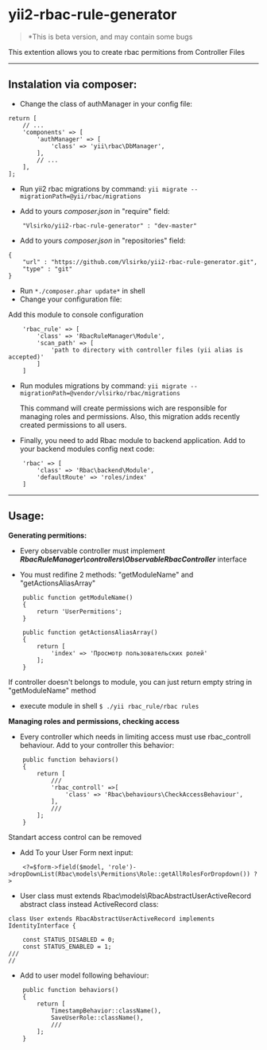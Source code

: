 
**yii2-rbac-rule-generator**
=======

> *This is beta version, and may contain some bugs

This extention allows you to create rbac permitions from Controller Files

----------

**Instalation via composer:**
-----------------------------
 * Change the class of authManager in your config file:
```
return [
    // ...
    'components' => [
        'authManager' => [
            'class' => 'yii\rbac\DbManager',
        ],
        // ...
    ],
];
```

* Run yii2 rbac migrations by command: `yii migrate --migrationPath=@yii/rbac/migrations`

 * Add to yours *composer.json* in "require" field:
```
	"Vlsirko/yii2-rbac-rule-generator" : "dev-master"
```
 * Add to yours *composer.json* in "repositories" field:
```
{
	"url" : "https://github.com/Vlsirko/yii2-rbac-rule-generator.git",
	"type" : "git"
}
```
 * Run `*./composer.phar update*` in shell
 * Change your configuration file:


Add this module to console configuration

```  
    'rbac_rule' => [
		'class' => 'RbacRuleManager\Module',
		'scan_path' => [
			'path to directory with controller files (yii alias is accepted)'
		]
	]
```	

* Run modules migrations by command: `yii migrate --migrationPath=@vendor/vlsirko/rbac/migrations`
	
	This command will create permissions wich are responsible for managing roles and permissions. 
	Also, this migration adds recently created permissions to all users.


* Finally, you need to add Rbac module to backend application. Add to your backend modules config next code:
```
	'rbac' => [
		'class' => 'Rbac\backend\Module',
		'defaultRoute' => 'roles/index'
	]
```



----------

**Usage:**
----------

**Generating permitions:**
* Every observable controller must implement **_RbacRuleManager\controllers\ObservableRbacController_** interface

* You must redifine 2 methods: "getModuleName" and "getActionsAliasArray" 
```
	public function getModuleName()
	{
		return 'UserPermitions';
	}
	
	public function getActionsAliasArray()
	{
		return [
			'index' => 'Просмотр пользовательских ролей'
		];
	}
```
If controller doesn't belongs to module, you can just return empty string in "getModuleName" method

* execute module in shell `$ ./yii rbac_rule/rbac rules`
 

**Managing roles and permissions, checking access**

* Every controller which needs in limiting access must use rbac_controll behaviour. Add to your controller this behavior: 
```
	public function behaviors()
    {
        return [
            ///
			'rbac_controll' =>[
				'class' => 'Rbac\behaviours\CheckAccessBehaviour',
			],
			///
        ];
    }
```
Standart access control can be removed

* Add To your User Form next input:

```
	<?=$form->field($model, 'role')->dropDownList(Rbac\models\Permitions\Role::getAllRolesForDropdown()) ?>
```
* User class must extends Rbac\models\RbacAbstractUserActiveRecord abstract class instead ActiveRecord class:
```
class User extends RbacAbstractUserActiveRecord implements IdentityInterface {

	const STATUS_DISABLED = 0;
	const STATUS_ENABLED = 1;
///
//
```
* Add to user model following behaviour:

```
	public function behaviors()
	{
		return [
			TimestampBehavior::className(),
			SaveUserRole::className(),
			///
		];
	}
```
